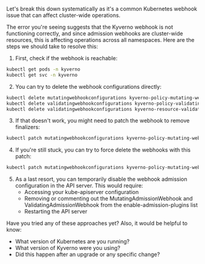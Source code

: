 Let's break this down systematically as it's a common Kubernetes webhook issue that can affect cluster-wide operations.

The error you're seeing suggests that the Kyverno webhook is not functioning correctly, and since admission webhooks are cluster-wide resources, this is affecting operations across all namespaces. Here are the steps we should take to resolve this:

1. First, check if the webhook is reachable:
```bash
kubectl get pods -n kyverno
kubectl get svc -n kyverno
```

2. You can try to delete the webhook configurations directly:
```bash
kubectl delete mutatingwebhookconfigurations kyverno-policy-mutating-webhook-cfg
kubectl delete validatingwebhookconfigurations kyverno-policy-validating-webhook-cfg
kubectl delete validatingwebhookconfigurations kyverno-resource-validating-webhook-cfg
```

3. If that doesn't work, you might need to patch the webhook to remove finalizers:
```bash
kubectl patch mutatingwebhookconfigurations kyverno-policy-mutating-webhook-cfg -p '{"metadata":{"finalizers":[]}}' --type=merge
```

4. If you're still stuck, you can try to force delete the webhooks with this patch:
```bash
kubectl patch mutatingwebhookconfigurations kyverno-policy-mutating-webhook-cfg --type json -p='[{"op": "remove", "path": "/metadata/finalizers"}]'
```

5. As a last resort, you can temporarily disable the webhook admission configuration in the API server. This would require:
   - Accessing your kube-apiserver configuration
   - Removing or commenting out the MutatingAdmissionWebhook and ValidatingAdmissionWebhook from the enable-admission-plugins list
   - Restarting the API server

Have you tried any of these approaches yet? Also, it would be helpful to know:
- What version of Kubernetes are you running?
- What version of Kyverno were you using?
- Did this happen after an upgrade or any specific change?
